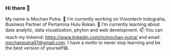 ### Hi there 👋
My name is Mochan Putra. 🔭 I’m currently working on Visiontech Indograha, Business Partner of Pertamina Hulu Rokan. 🌱 I’m currently learning about data analytic, data visualization, phyton and web development. 📫 You can reach my linkeind: https://www.linkedin.com/in/mochan-putra/ and email: mochanputra07@gmail.com. I have a motto to never stop learning and be the best version of yourself😄.
<!--
**mochanputrah/mochanputrah** is a ✨ _special_ ✨ repository because its `README.md` (this file) appears on your GitHub profile.

Here are some ideas to get you started:

- 🔭 I’m currently working on ...
- 🌱 I’m currently learning ...
- 👯 I’m looking to collaborate on ...
- 🤔 I’m looking for help with ...
- 💬 Ask me about ...
- 📫 How to reach me: ...
- 😄 Pronouns: ...
- ⚡ Fun fact: ...
-->
